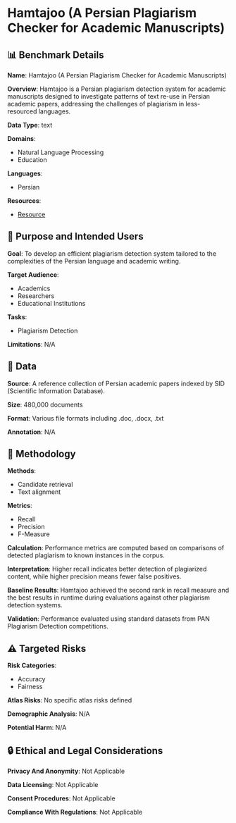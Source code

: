 # Hamtajoo (A Persian Plagiarism Checker for Academic Manuscripts)

## 📊 Benchmark Details

**Name**: Hamtajoo (A Persian Plagiarism Checker for Academic Manuscripts)

**Overview**: Hamtajoo is a Persian plagiarism detection system for academic manuscripts designed to investigate patterns of text re-use in Persian academic papers, addressing the challenges of plagiarism in less-resourced languages.

**Data Type**: text

**Domains**:
- Natural Language Processing
- Education

**Languages**:
- Persian

**Resources**:
- [Resource](http://www.sid.ir/)

## 🎯 Purpose and Intended Users

**Goal**: To develop an efficient plagiarism detection system tailored to the complexities of the Persian language and academic writing.

**Target Audience**:
- Academics
- Researchers
- Educational Institutions

**Tasks**:
- Plagiarism Detection

**Limitations**: N/A

## 💾 Data

**Source**: A reference collection of Persian academic papers indexed by SID (Scientific Information Database).

**Size**: 480,000 documents

**Format**: Various file formats including .doc, .docx, .txt

**Annotation**: N/A

## 🔬 Methodology

**Methods**:
- Candidate retrieval
- Text alignment

**Metrics**:
- Recall
- Precision
- F-Measure

**Calculation**: Performance metrics are computed based on comparisons of detected plagiarism to known instances in the corpus.

**Interpretation**: Higher recall indicates better detection of plagiarized content, while higher precision means fewer false positives.

**Baseline Results**: Hamtajoo achieved the second rank in recall measure and the best results in runtime during evaluations against other plagiarism detection systems.

**Validation**: Performance evaluated using standard datasets from PAN Plagiarism Detection competitions.

## ⚠️ Targeted Risks

**Risk Categories**:
- Accuracy
- Fairness

**Atlas Risks**:
No specific atlas risks defined

**Demographic Analysis**: N/A

**Potential Harm**: N/A

## 🔒 Ethical and Legal Considerations

**Privacy And Anonymity**: Not Applicable

**Data Licensing**: Not Applicable

**Consent Procedures**: Not Applicable

**Compliance With Regulations**: Not Applicable
